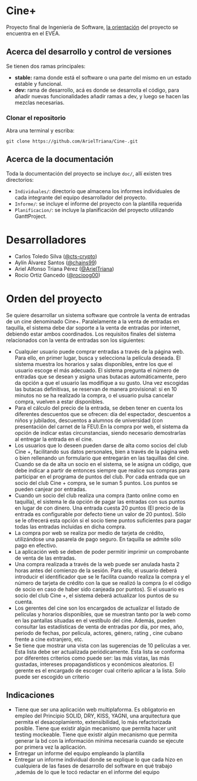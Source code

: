 # Cine+

Proyecto final de Ingeniería de Software, [la orientación](https://evea.uh.cu/mod/resource/view.php?id=11766) del proyecto se encuentra en el EVEA.


## Acerca del desarrollo y control de versiones

Se tienen dos ramas principales:

* **stable:** rama donde está el software o una parte del mismo en un estado estable y funcional.
* **dev:** rama de desarrollo, acá es donde se desarrolla el código, para añadir nuevas funcionalidades añadir ramas a dev, y luego se hacen las mezclas necesarias.

### Clonar el repositorio

Abra una terminal y escriba:

```
git clone https://github.com/ArielTriana/Cine-.git
```
## Acerca de la documentación

Toda la documentación del proyecto se incluye `doc/`, allí existen tres directorios:

* `Individuales/`: directorio que almacena los informes individuales de cada integrante del equipo desarrollador del proyecto.
* `Informe/`: se incluye el informe del proyecto con la plantilla requerida
* `Planificacion/`: se incluye la planificación del proyecto utilizando GanttProject.

# Desarrolladores

* Carlos Toledo Silva ([@cts-crypto](https://github.com/cts-crypto))
* Aylín Álvarez Santos ([@chains99](https://github.com/chains99))
* Ariel Alfonso Triana Pérez ([@ArielTriana](https://github.com/ArielTriana))
* Rocio Ortiz Gancedo ([@rocioog00](https://github.com/rocioog00))

# Orden del proyecto

Se quiere desarrollar un sistema software que controle la venta de entradas de un cine denominado Cine+. Paralelamente a la venta de entradas en taquilla, el sistema debe dar soporte a la venta de entradas por internet, debiendo estar ambos coordinados. Los requisitos finales del sistema relacionados con la venta de entradas son los siguientes:

* Cualquier usuario puede comprar entradas a través de la página web. Para ello, en primer lugar, busca y selecciona la película deseada. El sistema muestra los horarios y salas disponibles, entre los que el usuario escoge el más adecuado. El sistema pregunta el número de entradas que se desean y asigna unas butacas automáticamente, pero da opción a que el usuario las modifique a su gusto. Una vez escogidas las butacas definitivas, se reservan de manera provisional: si en 10 minutos no se ha realizado la compra, o el usuario pulsa cancelar compra, vuelven a estar disponibles.
* Para el cálculo del precio de la entrada, se deben tener en cuenta los diferentes descuentos que se ofrecen: día del espectador, descuentos a niños y jubilados, descuentos a alumnos de universidad (con presentación del carnet de la FEU).En la compra por web, el sistema da opción de indicar estas circunstancias, siendo necesario demostrarlas al entregar la entrada en el cine.
* Los usuarios que lo deseen pueden darse de alta como socios del club Cine +, facilitando sus datos personales, bien a través de la página web o bien rellenando un formulario que entregarán en las taquillas del cine. Cuando se da de alta un socio en el sistema, se le asigna un código, que debe indicar a partir de entonces siempre que realice sus compras para participar en el programa de puntos del club. Por cada entrada que un socio del club Cine + compra, se le suman 5 puntos. Los puntos se pueden canjear por entradas.
* Cuando un socio del club realiza una compra (tanto online como en taquilla), el sistema le da opción de pagar las entradas con sus puntos en lugar de con dinero. Una entrada cuesta 20 puntos (El precio de la entrada es configurable por defecto tiene un valor de 20 puntos). Sólo se le ofrecerá esta opción si el socio tiene puntos suficientes para pagar todas las entradas incluidas en dicha compra.
* La compra por web se realiza por medio de tarjeta de crédito, utilizándose una pasarela de pago seguro. En taquilla se admite sólo pago en efectivo.
* La aplicación web se deben de poder permitir imprimir un comprobante de venta de las entradas.
* Una compra realizada a través de la web puede ser anulada hasta 2 horas antes del comienzo de la sesión. Para ello, el usuario deberá introducir el identificador que se le facilita cuando realiza la compra y el número de tarjeta de crédito con la que se realizó la compra (o el código de socio en caso de haber sido canjeada por puntos). Si el usuario es socio del club Cine +, el sistema deberá actualizar los puntos de su cuenta.
* Los gerentes del cine son los encargados de actualizar el listado de películas y horarios disponibles, que se muestran tanto por la web como en las pantallas situadas en el vestíbulo del cine. Además, pueden consultar las estadísticas de venta de entradas por día, por mes, año, periodo de fechas, por película, actores, género, rating , cine cubano frente a cine extranjero, etc.
* Se tiene que mostrar una vista con las sugerencias de 10 películas a ver. Esta lista debe ser actualizada periódicamente. Esta lista se conforma por diferentes criterios como puede ser: las más vistas, las más gustadas, intereses propagandísticos y económicos aleatorios. El gerente es el encargado de escoger cual criterio aplicar a la lista. Solo puede ser escogido un criterio

## Indicaciones

* Tiene que ser una aplicación web multiplaforma. Es obligatorio en empleo del Principio SOLID, DRY, KISS, YAGNI, una arquitectura que permita el desacoplamiento, extensibilidad, lo más refactorizada posible. Tiene que existir algún mecanismo que permita hacer unit testing mockeable. Tiene que existir algún mecanismo que permita generar la bd con la información mínima necesaria cuando se ejecute por primera vez la aplicación.
* Entregar un informe del equipo empleando la plantilla
* Entregar un informe individual donde se explique lo que cada hizo en cualquiera de las fases de desarrollo del software en qué trabajo ,además de lo que le tocó redactar en el informe del equipo